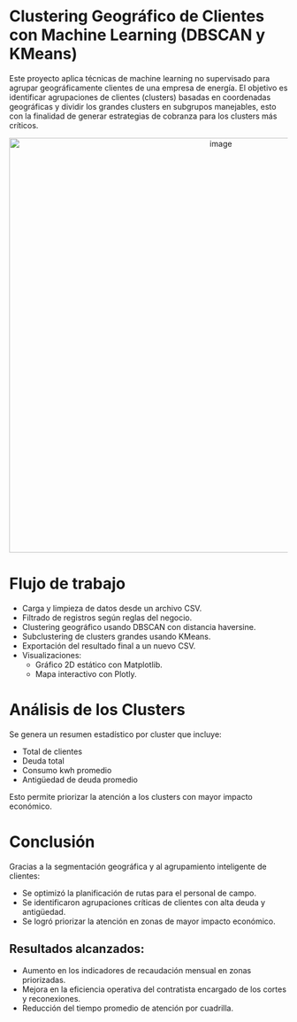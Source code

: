 # Clustering Geográfico de Clientes con Machine Learning (DBSCAN y KMeans)

Este proyecto aplica técnicas de machine learning no supervisado para agrupar geográficamente clientes de una empresa de energía. El objetivo es identificar agrupaciones de clientes (clusters) basadas en coordenadas geográficas y dividir los grandes clusters en subgrupos manejables, esto con la finalidad de generar estrategias de cobranza para los clusters más críticos.

<div align="center">
  <img width="750" alt="image" src="https://github.com/user-attachments/assets/8b2930a5-bd0c-4955-9a22-2ed7b75966d1" />
</div>


# Flujo de trabajo

- Carga y limpieza de datos desde un archivo CSV.
- Filtrado de registros según reglas del negocio.
- Clustering geográfico usando DBSCAN con distancia haversine.
- Subclustering de clusters grandes usando KMeans.
- Exportación del resultado final a un nuevo CSV.
- Visualizaciones:
  - Gráfico 2D estático con Matplotlib.
  - Mapa interactivo con Plotly.

# Análisis de los Clusters

Se genera un resumen estadístico por cluster que incluye:

- Total de clientes
- Deuda total
- Consumo kwh promedio
- Antigüedad de deuda promedio

Esto permite priorizar la atención a los clusters con mayor impacto económico.

# Conclusión

Gracias a la segmentación geográfica y al agrupamiento inteligente de clientes:

- Se optimizó la planificación de rutas para el personal de campo.
- Se identificaron agrupaciones críticas de clientes con alta deuda y antigüedad.
- Se logró priorizar la atención en zonas de mayor impacto económico.

## Resultados alcanzados:

- Aumento en los indicadores de recaudación mensual en zonas priorizadas.
- Mejora en la eficiencia operativa del contratista encargado de los cortes y reconexiones.
- Reducción del tiempo promedio de atención por cuadrilla.
